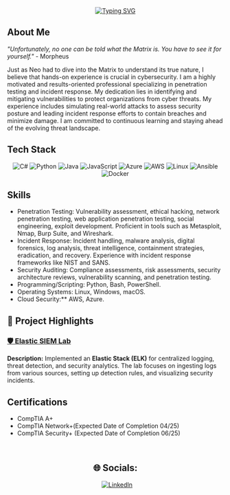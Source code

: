 <div align="center">
  <a href="https://git.io/typing-svg">
    <img src="https://readme-typing-svg.demolab.com?font=Fira+Code&weight=600&size=24&pause=1000&repeat=false&width=435&lines=HI+My+Name+is+Jamian" alt="Typing SVG">
  </a>
</div>


## About Me

_"Unfortunately, no one can be told what the Matrix is. You have to see it for yourself."_ - Morpheus

Just as Neo had to dive into the Matrix to understand its true nature, I believe that hands-on experience is crucial in cybersecurity. I am a highly motivated and results-oriented professional specializing in penetration testing and incident response. My dedication lies in identifying and mitigating vulnerabilities to protect organizations from cyber threats. My experience includes simulating real-world attacks to assess security posture and leading incident response efforts to contain breaches and minimize damage. I am committed to continuous learning and staying ahead of the evolving threat landscape.

## Tech Stack

<p align="center">
  <img src="https://img.shields.io/badge/c%23-%23239120.svg?style=for-the-badge&logo=c-sharp&logoColor=white" alt="C#">
  <img src="https://img.shields.io/badge/python-3670A0?style=for-the-badge&logo=python&logoColor=ffdd54" alt="Python">
  <img src="https://img.shields.io/badge/java-%23ED8B00.svg?style=for-the-badge&logo=java&logoColor=white" alt="Java">
  <img src="https://img.shields.io/badge/javascript-%23323330.svg?style=for-the-badge&logo=javascript&logoColor=%23F7DF1E" alt="JavaScript">
  <img src="https://img.shields.io/badge/azure-%230072C6.svg?style=for-the-badge&logo=azure-devops&logoColor=white" alt="Azure">
  <img src="https://img.shields.io/badge/AWS-%23FF9900.svg?style=for-the-badge&logo=amazon-aws&logoColor=white" alt="AWS">
  <img src="https://img.shields.io/badge/Linux-FCC624?style=for-the-badge&logo=linux&logoColor=black" alt="Linux">
  <img src="https://img.shields.io/badge/ansible-%231A1918.svg?style=for-the-badge&logo=ansible&logoColor=white" alt="Ansible">
  <img src="https://img.shields.io/badge/docker-%230db7ed.svg?style=for-the-badge&logo=docker&logoColor=white" alt="Docker">
</p>

## Skills

*   Penetration Testing: Vulnerability assessment, ethical hacking, network penetration testing, web application penetration testing, social engineering, exploit development. Proficient in tools such as Metasploit, Nmap, Burp Suite, and Wireshark.
*   Incident Response:  Incident handling, malware analysis, digital forensics, log analysis, threat intelligence, containment strategies, eradication, and recovery. Experience with incident response frameworks like NIST and SANS.
*   Security Auditing: Compliance assessments, risk assessments, security architecture reviews, vulnerability scanning, and penetration testing.
*   Programming/Scripting: Python, Bash, PowerShell.
*   Operating Systems: Linux, Windows, macOS.
*   Cloud Security:** AWS, Azure.

## 🚀 Project Highlights

### [🛡️ Elastic SIEM Lab](https://github.com/JamianWorrell/Elastic-SIEM-Lab) 
**Description:** Implemented an **Elastic Stack (ELK)** for centralized logging, threat detection, and security analytics. The lab focuses on ingesting logs from various sources, setting up detection rules, and visualizing security incidents.   

## Certifications

*  CompTIA A+
*  CompTIA Network+(Expected Date of Completion 04/25)
*  CompTIA Security+ (Expected Date of Completion 06/25) 

<div align="center">
  <h2>🌐 Socials:</h2>
  <a href="https://linkedin.com/in/www.linkedin.com/in/jamianworrell"><img src="https://img.shields.io/badge/LinkedIn-%230077B5.svg?logo=linkedin&logoColor=white" alt="LinkedIn">
